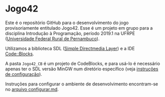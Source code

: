 # Jogo42
Este é o repositório GitHub para o desenvolvimento do jogo provisoriamente entitulado Jogo42. Esse é um projeto em grupo para a disciplina Introdução à Programação, período 2019.1 na UFRPE ([Universidade Federal Rural de Pernambuco](http://www.ufrpe.br)).

Utilizamos a biblioteca SDL ([Simple Directmedia Layer](https://www.libsdl.org)) e a IDE [Code::Blocks](https://www.codeblocks.org).

A pasta `Jogo42_CB` é um projeto de CodeBlocks, e para usá-lo é necessário apenas ter o SDL versão MinGW num diretório específico (veja [instruções de configuração][config]).

Instruções para configurar o ambiente de desenvolvimento encontram-se no [arquivo configurar.md][config].

[config]: configurar.md "Configurar ambiente de desenvolvimento"
